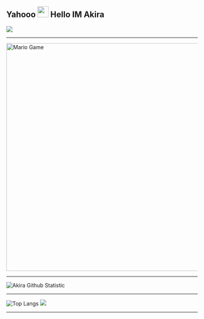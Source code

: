 ## Yahooo <img src="https://github.com/TheDudeThatCode/TheDudeThatCode/blob/master/Assets/Hi.gif" width="29px"> Hello IM Akira
<img align="center" height="auto" src="https://i.ibb.co/R9JPcbT/bg.jpg"/>

___

<img src="https://github.com/TheDudeThatCode/TheDudeThatCode/blob/master/Assets/Mario_Gameplay.gif" alt="Mario Game" width="600" />

___

![Akira Github Statistic](https://github-readme-stats.vercel.app/api?username=AkiRaID&show_icons=true&theme=buefy&show_owner=true)
___

![Top Langs](https://github-readme-stats.vercel.app/api/top-langs/?username=AkiRaID&theme=buefy)
![](https://github-profile-trophy.vercel.app/?username=AkiRaID&row=2&column=3)

---

<!--START_SECTION:waka-->

<!--END_SECTION:waka-->
